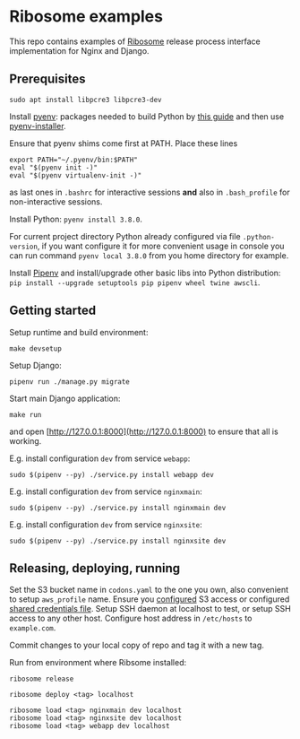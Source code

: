 
# Ribosome examples

This repo contains examples of [Ribosome](https://github.com/alexandervpetrov/ribosome)
release process interface implementation for Nginx and Django.

## Prerequisites

    sudo apt install libpcre3 libpcre3-dev

Install [pyenv](https://github.com/pyenv/pyenv):
packages needed to build Python by [this guide](https://askubuntu.com/a/865644)
and then use [pyenv-installer](https://github.com/pyenv/pyenv-installer#installation--update--uninstallation).

Ensure that pyenv shims come first at PATH.
Place these lines

    export PATH="~/.pyenv/bin:$PATH"
    eval "$(pyenv init -)"
    eval "$(pyenv virtualenv-init -)"

as last ones in `.bashrc` for interactive sessions **and**
also in `.bash_profile` for non-interactive sessions.

Install Python: `pyenv install 3.8.0`.

For current project directory Python already configured via file `.python-version`,
if you want configure it for more convenient usage in console
you can run command `pyenv local 3.8.0` from you home directory for example.

Install [Pipenv](https://github.com/pypa/pipenv) and install/upgrade other basic libs
into Python distribution: `pip install --upgrade setuptools pip pipenv wheel twine awscli`.

## Getting started

Setup runtime and build environment:

    make devsetup

Setup Django:

    pipenv run ./manage.py migrate

Start main Django application:

    make run

and open [http://127.0.0.1:8000](http://127.0.0.1:8000) to ensure that all is working.

E.g. install configuration `dev` from service `webapp`:

    sudo $(pipenv --py) ./service.py install webapp dev

E.g. install configuration `dev` from service `nginxmain`:

    sudo $(pipenv --py) ./service.py install nginxmain dev

E.g. install configuration `dev` from service `nginxsite`:

    sudo $(pipenv --py) ./service.py install nginxsite dev


## Releasing, deploying, running

Set the S3 bucket name in `codons.yaml` to the one you own, also convenient to setup `aws_profile` name.
Ensure you
[configured](https://boto3.amazonaws.com/v1/documentation/api/latest/guide/quickstart.html#configuration)
S3 access or configured
[shared credentials file](https://boto3.amazonaws.com/v1/documentation/api/latest/guide/configuration.html#shared-credentials-file).
Setup SSH daemon at localhost to test, or setup SSH access to any other host.
Configure host address in `/etc/hosts` to `example.com`.

Commit changes to your local copy of repo and tag it with a new tag.

Run from environment where Ribsome installed:

    ribosome release

    ribosome deploy <tag> localhost

    ribosome load <tag> nginxmain dev localhost
    ribosome load <tag> nginxsite dev localhost
    ribosome load <tag> webapp dev localhost
